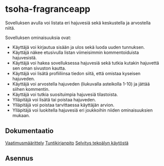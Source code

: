 # tsoha-fragranceapp
Sovelluksen avulla voi listata eri hajuvesiä sekä keskustella ja arvostella niitä.

Sovelluksen ominaisuuksia ovat:

* Käyttäjä voi kirjautua sisään ja ulos sekä luoda uuden tunnuksen.
* Käyttäjä näkee etusivulla listan viimeisimmin kommentoiduista hajuvesistä.
* Käyttäjä voi hakea sovelluksessa hajuvesiä sekä tutkia kutakin hajuvettä sen oman sivuston kautta.
* Käyttäjä voi lisätä profiiliinsa tiedon siitä, että omistaa kyseisen hajuveden.
* Käyttäjä voi arvostella hajuveden (liukuvalla asteikolla 1-10) ja jättää siihen kommentin.
* Käyttäjä voi tutkia suosituimpia hajuvesiä tilastoista.
* Ylläpitäjä voi lisätä tai poistaa hajuveden.
* Ylläpitäjä voi poistaa tarvittaessa käyttäjän arvion.
* Ylläpitäjä voi luokitella hajuvesiä eri joukkoihin niiden ominaisuuksien mukaan.


## Dokumentaatio
[Vaatimusmäärittely](https://github.com/immone/tsoha-fragranceapp/blob/main/documentation/vaatimusmaarittely.md)
[Tuntikirjanpito](https://github.com/immone/tsoha-fragranceapp/blob/main/documentation/tuntikirjanpito.md)
[Selvitys tekoälyn käytöstä](https://github.com/immone/tsoha-fragranceapp/blob/main/documentation/tekoalyn_kaytto.md)

## Asennus
